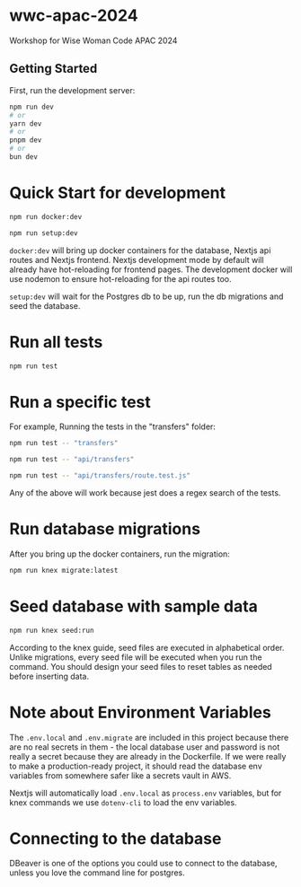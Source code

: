 # wwc-apac-2024
Workshop for Wise Woman Code APAC 2024

## Getting Started

First, run the development server:

```bash
npm run dev
# or
yarn dev
# or
pnpm dev
# or
bun dev
```

# Quick Start for development

```bash
npm run docker:dev
```

```bash
npm run setup:dev
```

`docker:dev` will bring up docker containers for the database, Nextjs api routes and Nextjs frontend.
Nextjs development mode by default will already have hot-reloading for frontend pages.
The development docker will use nodemon to ensure hot-reloading for the api routes too.

`setup:dev` will wait for the Postgres db to be up, run the db migrations and seed the database.

# Run all tests

```bash
npm run test
```

# Run a specific test

For example,
Running the tests in the "transfers" folder:

```bash
npm run test -- "transfers"

npm run test -- "api/transfers"

npm run test -- "api/transfers/route.test.js"
```

Any of the above will work because jest does a regex search of the tests.


# Run database migrations

After you bring up the docker containers, run the migration:

```bash
npm run knex migrate:latest
```

# Seed database with sample data

```bash
npm run knex seed:run
```

According to the knex guide, seed files are executed in alphabetical order. Unlike migrations, every seed file will be executed when you run the command. You should design your seed files to reset tables as needed before inserting data.

# Note about Environment Variables

The `.env.local` and `.env.migrate` are included in this project because there are no real secrets in them - the local database user and password is not really a secret because they are already in the Dockerfile. If we were really to make a production-ready project, it should read the database env variables from somewhere safer like a secrets vault in AWS.

Nextjs will automatically load `.env.local` as `process.env` variables, but for knex commands we use `dotenv-cli` to load the env variables.

# Connecting to the database 

DBeaver is one of the options you could use to connect to the database, unless you love the command line for postgres.
